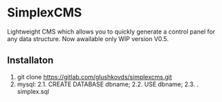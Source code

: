 # SimplexCMS

Lightweight CMS which allows you to quickly generate a control panel for any data structure. Now awailable only WIP version V0.5.

## Installaton

1. git clone https://gitlab.com/glushkovds/simplexcms.git
2. mysql: 
2.1. CREATE DATABASE dbname;
2.2. USE dbname;
2.3. \. simplex.sql
